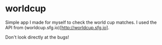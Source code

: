 worldcup
========

Simple app I made for myself to check the world cup matches. I used the API from (worldcup.sfg.io)[http://worldcup.sfg.io].

Don't look directly at the bugs!